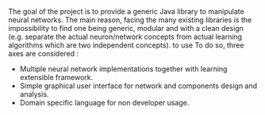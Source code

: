The goal of the project is to provide a generic Java library to manipulate neural networks. The main reason, facing the many existing libraries is the impossibility to find one being generic, modular and with a clean design (e.g. separate the actual neuron/network concepts from actual learning algorithms which are two independent concepts). to use To do so, three axes are considered :
  * Multiple neural network implementations together with learning extensible framework.
  * Simple graphical user interface for network and components design and analysis.
  * Domain specific language for non developer usage.